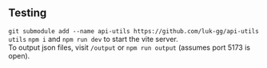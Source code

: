 ## Testing
`git submodule add --name api-utils https://github.com/luk-gg/api-utils utils`
`npm i` and `npm run dev` to start the vite server.  
To output json files, visit `/output` or `npm run output` (assumes port 5173 is open).